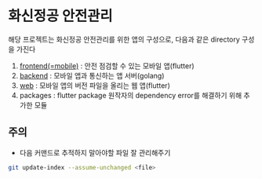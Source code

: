 # 화신정공 안전관리

해당 프로젝트는 화신정공 안전관리를 위한 앱의 구성으로, 다음과 같은 directory 구성을 가진다

1. [frontend(=mobile)](./frontend/README.md) : 안전 점검할 수 있는 모바일 앱(flutter)
2. [backend](./backend/README.md) : 모바일 앱과 통신하는 앱 서버(golang)
3. [web](./web/README.md) : 모바일 앱의 버전 파일을 올리는 웹 앱(flutter)
4. packages : flutter package 원작자의 dependency error를 해결하기 위해 추가한 모듈

## 주의
- 다음 커맨드로 추적하지 말아야할 파일 잘 관리해주기
```bash
git update-index --assume-unchanged <file>
```
